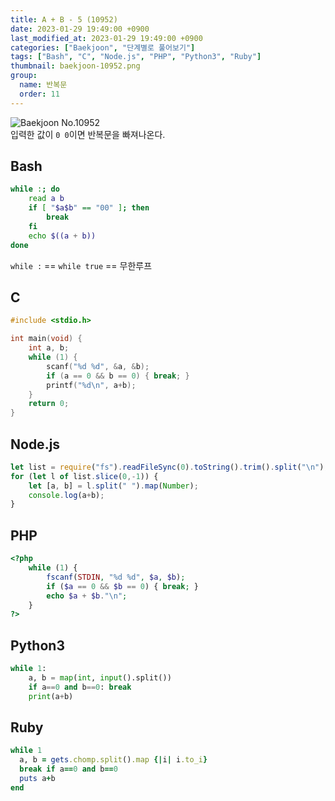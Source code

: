 ```yaml
---
title: A + B - 5 (10952)
date: 2023-01-29 19:49:00 +0900
last_modified_at: 2023-01-29 19:49:00 +0900
categories: ["Baekjoon", "단계별로 풀어보기"]
tags: ["Bash", "C", "Node.js", "PHP", "Python3", "Ruby"]
thumbnail: baekjoon-10952.png
group:
  name: 반복문
  order: 11
---
```


![Baekjoon No.10952](baekjoon-10952.png)  
입력한 값이 `0 0`이면 반복문을 빠져나온다.

## Bash
```bash
while :; do
	read a b
	if [ "$a$b" == "00" ]; then
		break
	fi
	echo $((a + b))
done
```
`while :` == `while true` == 무한루프

## C
```c
#include <stdio.h>

int main(void) {
	int a, b;
	while (1) {
		scanf("%d %d", &a, &b);
		if (a == 0 && b == 0) { break; }
		printf("%d\n", a+b);
	}
	return 0;
}
```

## Node.js
```javascript
let list = require("fs").readFileSync(0).toString().trim().split("\n");
for (let l of list.slice(0,-1)) {
	let [a, b] = l.split(" ").map(Number);
	console.log(a+b);
}
```

## PHP
```php
<?php
	while (1) {
		fscanf(STDIN, "%d %d", $a, $b);
		if ($a == 0 && $b == 0) { break; }
		echo $a + $b."\n";
	}
?>
```

## Python3
```python
while 1:
    a, b = map(int, input().split())
    if a==0 and b==0: break
    print(a+b)
```

## Ruby
```ruby
while 1
  a, b = gets.chomp.split().map {|i| i.to_i}
  break if a==0 and b==0
  puts a+b
end
```
